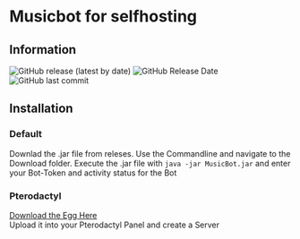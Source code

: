 # Musicbot for selfhosting
## Information
![GitHub release (latest by date)](https://img.shields.io/github/v/release/Omuboid-Development/MusicBot-Discord?link=https://github.com/Omuboid-Development/MusicBot/releases/tag/v1.0.0) ![GitHub Release Date](https://img.shields.io/github/release-date/Omuboid-Development/MusicBot-Discord) ![GitHub last commit](https://img.shields.io/github/last-commit/Omuboid-Development/MusicBot-Discord)
## Installation
### Default
Downlad the .jar file from releses. Use the Commandline and navigate to the Download folder. Execute the .jar file with `java -jar MusicBot.jar` and enter your Bot-Token and activity status for the Bot
### Pterodactyl
[Download the Egg Here](https://raw.githubusercontent.com/Omuboid-Development/MusicBot-Discord/master/files/egg-music-bot.json)<br />
Upload it into your Pterodactyl Panel and create a Server